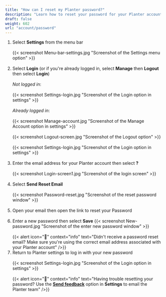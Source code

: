 ```yaml
---
title: "How can I reset my Planter password?"
description: "Learn how to reset your password for your Planter account"
draft: false
weight: 602
url: "account/password"
---
```


1. Select **Settings** from the menu bar<br /><br />
{{< screenshot Menu-bar-settings.jpg "Screenshot of the Settings menu option" >}}<br /><br />
2. Select **Login** (or if you're already logged in, select **Manage** then **Logout** then select **Login**)<br /><br />
*Not logged in*:<br /><br />
{{< screenshot Settings-login.jpg "Screenshot of the Login option in settings" >}}<br /><br />
*Already logged in*:<br /><br />
{{< screenshot Manage-account.jpg "Screenshot of the Manage Account option in settings" >}}<br /><br />
{{< screenshot Logout-screen.jpg "Screenshot of the Logout option" >}}<br /><br />
{{< screenshot Settings-login.jpg "Screenshot of the Login option in settings" >}}<br /><br />
3. Enter the email address for your Planter account then select **?**<br /><br />
{{< screenshot Login-screen1.jpg "Screenshot of the login screen" >}}<br /><br />
4. Select **Send Reset Email**<br /><br />
{{< screenshot Password-reset.jpg "Screenshot of the reset password window" >}}<br /><br />
5. Open your email then open the link to reset your Password<br /><br />
6. Enter a new password then select **Save**
{{< screenshot New-password.jpg "Screenshot of the enter new password window" >}}<br /><br />
{{< alert icon="🥕" context="info" text="Didn't receive a password reset email? Make sure you're using the correct email address associated with your Planter account" />}}
7. Return to Planter settings to log in with your new password<br /><br />
{{< screenshot Settings-login.jpg "Screenshot of the Login option in settings" >}}<br /><br />
{{< alert icon="🍓" context="info" text="Having trouble resetting your password? Use the [**Send feedback**](../../connect/contact-us/#send-feedback-contact-support) option in **Settings** to email the Planter team" />}}
